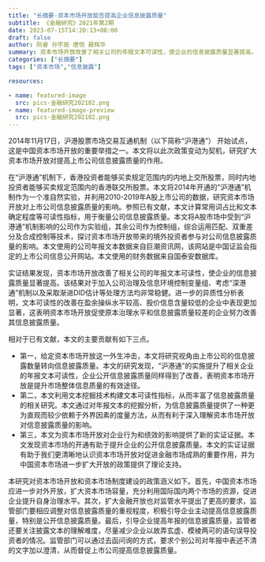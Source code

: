 ```yaml
---
title: "长摘要-资本市场开放能否提高企业信息披露质量"
subtitle: 《金融研究》2021年第2期
date: 2023-07-15T14:20:13+08:00
draft: false
author: 阮睿 孙宇辰 唐悦 聂辉华
summary: 资本市场开放改善了相关公司的年报文本可读性，使企业的信息披露质量显著提高。
categories: ["长摘要"]
tags: ["资本市场","信息披露"]

resources:

- name: featured-image
  src: pics-金融研究202102.png
- name: featured-image-preview
  src: pics-金融研究202102.png
---
```

2014年11月17日，沪港股票市场交易互通机制（以下简称“沪港通”） 开始试点，这是中国资本市场开放的重要举措之一。本文将以此次政策变动为契机，研究扩大资本市场开放对提高上市公司信息披露质量的作用。

在“沪港通”机制下，香港投资者能够买卖规定范围内的内地上交所股票，同时内地投资者能够买卖规定范围内的香港联交所股票。本文将2014年开通的“沪港通”机制作为一个准自然实验，并利用2010-2019年A股上市公司的数据，研究资本市场开放对上市公司信息披露质量的影响。参照已有文献，本文计算常用词占比和文本确定程度等可读性指标，用于衡量公司信息披露质量。本文将A股市场中受到“沪港通”机制影响的公司作为实验组，其余公司作为控制组，综合运用匹配、双重差分及合成控制等技术，探讨资本市场开放带来的境外投资者参与对公司信息披露质量的影响。本文使用的公司年报文本数据来自巨潮资讯网，该网站是中国证监会指定的上市公司信息公开网站。本文使用的财务数据来自国泰安数据库。

实证结果发现，资本市场开放改善了相关公司的年报文本可读性，使企业的信息披露质量显著提高。该结果对于加入公司治理及信息环境控制变量组、考虑“深港通”机制以及采取渐进DID估计等处理方法均非常稳健。进一步的异质性分析表明，文本可读性的改善在盈余操纵水平较高、股价信息含量较低的企业中表现更加显著，这表明资本市场开放促使原本治理水平和信息披露质量较差的企业努力改善其信息披露质量。

相对于已有文献，本文的主要贡献有如下三点。

- 第一，给定资本市场开放这一外生冲击，本文将研究视角由上市公司的信息披露数量转向信息披露质量。本文的研究发现，“沪港通”的实施提升了相关企业的年报文本可读性，企业公开信息披露质量同样得到了改善，表明资本市场开放是提升市场整体信息质量的有效途径。
- 第二，本文利用文本挖掘技术构建文本可读性指标，从而丰富了信息披露质量的相关研究。本文通过对年报文本的挖掘分析，为信息披露质量提供了一种更为直观而较少依赖于外界因素的度量方法，从而有利于深入理解资本市场开放对信息披露质量的影响。
- 第三，本文为资本市场开放对企业行为和绩效的影响提供了新的实证证据。本文发现资本市场的开通有助于提升企业的公开信息披露质量。本文的实证证据有助于我们更清晰地认识资本市场开放对促进金融市场成熟的重要作用，并为中国资本市场进一步扩大开放的政策提供了理论支持。

本研究对资本市场开放和资本市场制度建设的政策涵义如下。首先，中国资本市场应进一步对外开放，扩大资本市场容量，充分利用国际国内两个市场的资源，促进企业提升自身治理水平。其次，扩大金融开放也对监管水平提出了更高的要求，监管部门要相应调整对信息披露质量的重视程度，积极引导企业主动提高信息披露质量，特别是公开信息披露质量。最后，引导企业提高年报的信息披露质量，监管者还要关注披露文本的理解难度，尽量减少企业以故弄玄虚、模棱两可的语句误导投资者的情况。监管部门可以通过去函问询的方式，要求个别公司对年报中表述不清的文字加以澄清，从而督促上市公司提高信息披露质量。
